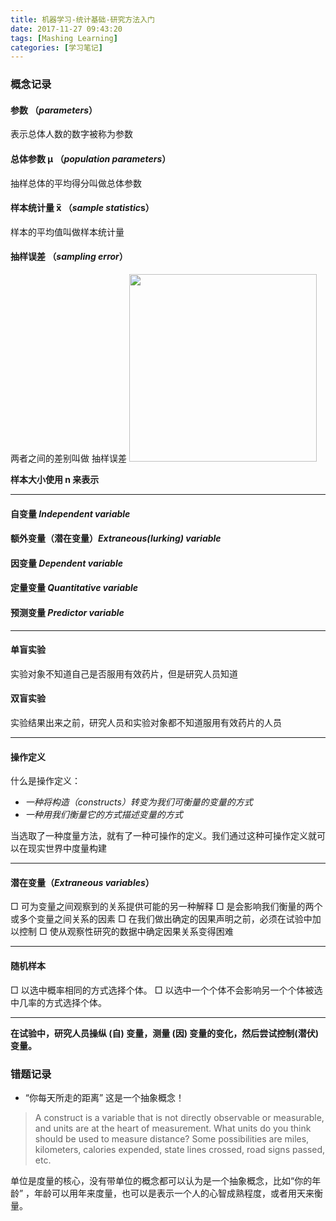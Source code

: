 ```yaml
---
title: 机器学习-统计基础-研究方法入门
date: 2017-11-27 09:43:20
tags: [Mashing Learning]
categories: [学习笔记]
---
```


### 概念记录

#### 参数 （*parameters*）
表示总体人数的数字被称为参数


####  总体参数  μ （*population parameters*）
抽样总体的平均得分叫做总体参数


#### 样本统计量 x̅ （*sample statistic*s）
样本的平均值叫做样本统计量

<!--more-->
#### 抽样误差 （*sampling error*）

两者之间的差别叫做 抽样误差
<img src="../../../../images/article/sampling_error.jpg" width="300px">

__样本大小使用 n 来表示__

--- 
#### 自变量 _Independent variable_
#### 额外变量（潜在变量）_Extraneous(lurking) variable_
#### 因变量 _Dependent variable_
#### 定量变量 _Quantitative variable_
#### 预测变量 _Predictor variable_

---
#### 单盲实验 
实验对象不知道自己是否服用有效药片，但是研究人员知道

#### 双盲实验
实验结果出来之前，研究人员和实验对象都不知道服用有效药片的人员

--- 
#### 操作定义
什么是操作定义：
* _一种将构造（constructs）转变为我们可衡量的变量的方式_
* _一种用我们衡量它的方式描述变量的方式_

 当选取了一种度量方法，就有了一种可操作的定义。我们通过这种可操作定义就可以在现实世界中度量构建
 
 ---
#### 潜在变量（_Extraneous variables_）
 □ 可为变量之间观察到的关系提供可能的另一种解释
□ 是会影响我们衡量的两个或多个变量之间关系的因素
□ 在我们做出确定的因果声明之前，必须在试验中加以控制
□ 使从观察性研究的数据中确定因果关系变得困难

---
#### 随机样本
□ 以选中概率相同的方式选择个体。
□ 以选中一个个体不会影响另一个个体被选中几率的方式选择个体。

---
__在试验中，研究人员操纵 (自) 变量，测量 (因) 变量的变化，然后尝试控制(潜伏)变量。__

### 错题记录

* “你每天所走的距离” 这是一个抽象概念！

>A construct is a variable that is not directly observable or measurable, and units are at the heart of measurement. What units do you think should be used to measure distance? Some possibilities are miles, kilometers, calories expended, state lines crossed, road signs passed, etc.

单位是度量的核心，没有带单位的概念都可以认为是一个抽象概念，比如“你的年龄” ，年龄可以用年来度量，也可以是表示一个人的心智成熟程度，或者用天来衡量。



